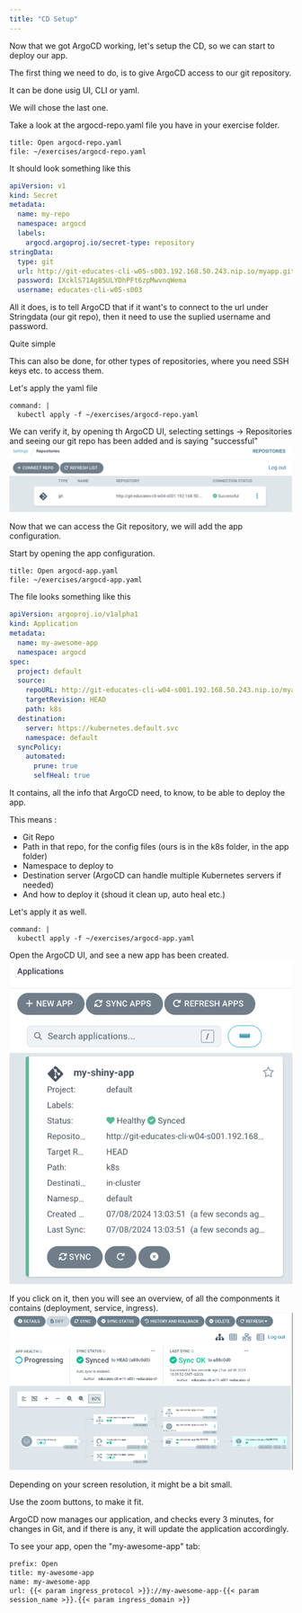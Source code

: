 ```yaml
---
title: "CD Setup"
---
```

Now that we got ArgoCD working, let's setup the CD, so we can start to deploy our app.

The first thing we need to do, is to give ArgoCD access to our git repository.

It can be done usig UI, CLI or yaml. 

We will chose the last one.

Take a look at the argocd-repo.yaml file you have in your exercise folder.

```editor:open-file
title: Open argocd-repo.yaml
file: ~/exercises/argocd-repo.yaml
```
It should look something like this

```yaml
apiVersion: v1
kind: Secret
metadata:
  name: my-repo
  namespace: argocd
  labels:
    argocd.argoproj.io/secret-type: repository
stringData:
  type: git
  url: http://git-educates-cli-w05-s003.192.168.50.243.nip.io/myapp.git
  password: IXcklS71Ag85ULYDhPFt6zpMwvnqWema
  username: educates-cli-w05-s003
```

All it does, is to tell ArgoCD that if it want's to connect to the url under Stringdata (our git repo), then it need to use the suplied username and password.

Quite simple

This can also be done, for other types of repositories, where you need SSH keys etc. to access them.

Let's apply the yaml file
```terminal:execute
command: |
  kubectl apply -f ~/exercises/argocd-repo.yaml
```

We can verify it, by opening th ArgoCD UI, selecting settings -> Repositories and seeing our git repo has been added and is saying "successful"
![git_repo](git_repo.png)


Now that we can access the Git repository, we will add the app configuration.

Start by opening the app configuration.

```editor:open-file
title: Open argocd-app.yaml
file: ~/exercises/argocd-app.yaml
```

The file looks something like this
```yaml
apiVersion: argoproj.io/v1alpha1
kind: Application
metadata:
  name: my-awesome-app
  namespace: argocd
spec:
  project: default
  source:
    repoURL: http://git-educates-cli-w04-s001.192.168.50.243.nip.io/myapp.git
    targetRevision: HEAD
    path: k8s
  destination:
    server: https://kubernetes.default.svc
    namespace: default
  syncPolicy:
    automated:
      prune: true
      selfHeal: true
```
It contains, all the info that ArgoCD need, to know, to be able to deploy the app.

This means :
- Git Repo
- Path in that repo, for the config files (ours is in the k8s folder, in the app folder)
- Namespace to deploy to
- Destination server (ArgoCD can handle multiple Kubernetes servers if needed)
- And how to deploy it (shoud it clean up, auto heal etc.)

Let's apply it as well.

```terminal:execute
command: |
  kubectl apply -f ~/exercises/argocd-app.yaml
```

Open the ArgoCD UI, and see a new app has been created.
![app](app.png)

If you click on it, then you will see an overview, of all the componments it contains (deployment, service, ingress).
![overview](overview.png)

Depending on your screen resolution, it might be a bit small.

Use the zoom buttons, to make it fit.

ArgoCD now manages our application, and checks every 3 minutes, for changes in Git, and if there is any, it will update the application accordingly.

To see your app, open the "my-awesome-app" tab:
```dashboard:reload-dashboard
prefix: Open
title: my-awesome-app
name: my-awesome-app
url: {{< param ingress_protocol >}}://my-awesome-app-{{< param session_name >}}.{{< param ingress_domain >}}
```